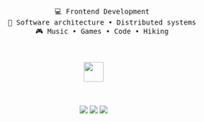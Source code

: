 <div align="center">
<br><br>
<pre>
    💻 Frontend Development
    📖 Software architecture • Distributed systems
    🎮 Music • Games • Code • Hiking
</pre>
<br><br>
<img src="https://raw.githubusercontent.com/innng/innng/master/assets/kyubey.gif" height="40" />
<br><br><br>
    
[![](https://img.shields.io/badge/linkedin-0a66c2)]([http://linkedin.com/in/ingridrosselis](https://www.linkedin.com/in/zanth%C3%A9-pretorius-016768210/))
[![](https://img.shields.io/badge/gmail-6364ff)](zanthe.pretorius@gmail.com)
[![](https://img.shields.io/badge/hashnode-69899c)]([https://enka.network/u/Inng/1A4HU1/10000069/1985924/](https://hashnode.com/@zp)https://hashnode.com/@zp)
</div>
